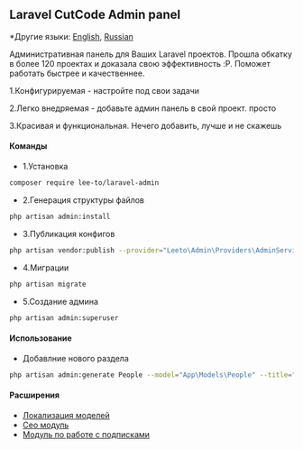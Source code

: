 ## Laravel CutCode Admin panel

*Другие языки: [English](README.en.md), [Russian](README.md)

Административная панель для Ваших Laravel проектов. Прошла обкатку в более 120 проектах и доказала свою эффективность :P. Поможет работать быстрее и качественнее.

1.Конфигурируемая - настройте под свои задачи

2.Легко внедряемая - добавьте админ панель в свой проект. просто

3.Красивая и функциональная. Нечего добавить, лучше и не скажешь

#### Команды

- 1.Установка
``` bash
composer require lee-to/laravel-admin
```

- 2.Генерация структуры файлов
``` bash
php artisan admin:install
```

- 3.Публикация конфигов
``` bash
php artisan vendor:publish --provider="Leeto\Admin\Providers\AdminServiceProvider"
```

- 4.Миграции
``` bash
php artisan migrate
```

- 5.Создание админа
``` bash
php artisan admin:superuser
```

#### Использование

- Добавлние нового раздела
``` bash
php artisan admin:generate People --model="App\Models\People" --title="People"
```

#### Расширения

- [Локализация моделей](https://github.com/lee-to/laravel-model-localization)
- [Сео модуль](https://github.com/lee-to/laravel-seo)
- [Модуль по работе с подписками](https://github.com/lee-to/laravel-subscription)

